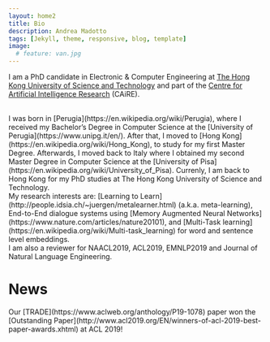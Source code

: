 ```yaml
---
layout: home2
title: Bio
description: Andrea Madotto
tags: [Jekyll, theme, responsive, blog, template]
image:
  # feature: van.jpg
---
```


I am a PhD candidate in Electronic & Computer Engineering at [The Hong Kong University of Science and Technology](www.ust.hk) and part of the [Centre for Artificial Intelligence Research](https://caire.ust.hk/) (CAiRE).

<br/>
I was born in [Perugia](https://en.wikipedia.org/wiki/Perugia), where I received my Bachelor’s Degree in Computer Science at the [University of Perugia](https://www.unipg.it/en/). After that, I moved to [Hong Kong](https://en.wikipedia.org/wiki/Hong_Kong), to study for my first Master Degree. Afterwards, I moved back to Italy  where I obtained my second Master Degree in Computer Science at the [University of Pisa](https://en.wikipedia.org/wiki/University_of_Pisa). Currenly, I am back to Hong Kong for my PhD studies at The Hong Kong University of Science and Technology.

<br/>
My research interests are: [Learning to Learn](http://people.idsia.ch/~juergen/metalearner.html) (a.k.a. meta-learning), End-to-End dialogue systems using [Memory Augmented Neural Networks](https://www.nature.com/articles/nature20101), and [Multi-Task learning](https://en.wikipedia.org/wiki/Multi-task_learning) for word and sentence level embeddings.

<br/>
I am also a reviewer for NAACL2019, ACL2019, EMNLP2019 and Journal of Natural Language Engineering.

<br/>
<h1>News</h1>
Our [TRADE](https://www.aclweb.org/anthology/P19-1078) paper won the [Outstanding Paper](http://www.acl2019.org/EN/winners-of-acl-2019-best-paper-awards.xhtml) at ACL 2019!
